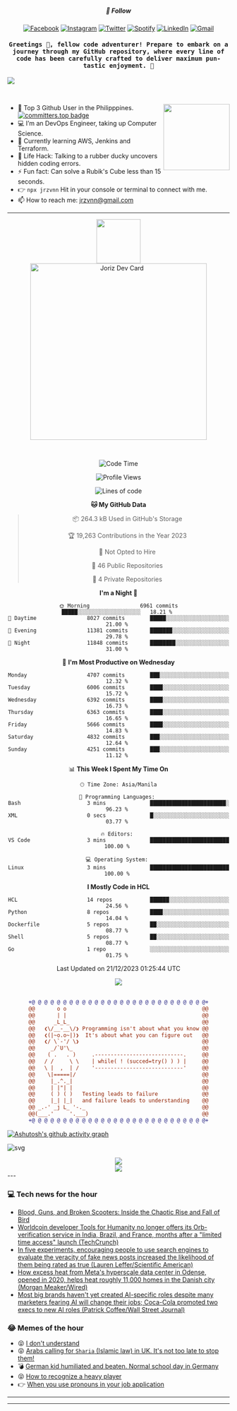 <h5 align="center">💬 Follow</h5>
<div align="center">

[![Facebook](https://img.shields.io/badge/Facebook-%231877F2.svg?style=for-the-badge&logo=Facebook&logoColor=white)](https://www.facebook.com/Horisyo/)
[![Instagram](https://img.shields.io/badge/Instagram-%23E4405F.svg?style=for-the-badge&logo=Instagram&logoColor=white)](https://www.instagram.com/jrzvnn_/)
[![Twitter](https://img.shields.io/badge/Twitter-%231DA1F2.svg?style=for-the-badge&logo=Twitter&logoColor=white)](https://twitter.com/jrz_studies)
[![Spotify](https://img.shields.io/badge/Spotify-%231ED760.svg?style=for-the-badge&logo=Spotify&logoColor=white)](https://open.spotify.com/user/217td4qrc6mzqjodfalmzjpdi?si=b93099b9078c4ccb)
[![LinkedIn](https://img.shields.io/badge/LinkedIn-%230077B5.svg?style=for-the-badge&logo=LinkedIn&logoColor=white)](https://www.linkedin.com/in/jrz-vnn/)
[![Gmail](https://img.shields.io/badge/Gmail-D14836?style=for-the-badge&logo=gmail&logoColor=white)](mailto:jrzvnn@gmail.com)

</div>
<h4 align="center"><samp>Greetings 👋, fellow code adventurer! Prepare to embark on a journey through my GitHub repository, where every line of code has been carefully crafted to deliver maximum pun-tastic enjoyment. 🚀 </samp></h4>

<!--horizontal divider(gradiant)-->
<img src="https://user-images.githubusercontent.com/73097560/115834477-dbab4500-a447-11eb-908a-139a6edaec5c.gif">

&nbsp; 

<img align='right' src='https://github.com/Rishit-dagli/Rishit-dagli/blob/master/images/octocat-anime.gif' width='150"'>

- 🚀 Top 3 Github User in the Philipppines. [![committers.top badge](https://user-badge.committers.top/philippines/jrzvnn.svg)](https://user-badge.committers.top/philippines/USERNAME)
- 💻 I’m an DevOps Engineer, taking up Computer Science.
- 🤖 Currently learning AWS, Jenkins and Terraform.
- 🎯 Life Hack: Talking to a rubber ducky uncovers hidden coding errors.
- ⚡ Fun fact: Can solve a Rubik's Cube less than 15 seconds.
- 👉 `npx jrzvnn` Hit in your console or terminal to connect with me.
- 📫 How to reach me: jrzvnn@gmail.com

---

<!--🖼️OCTOCAT-->
<p align="center">

<img src="https://media.giphy.com/media/IP7sarl7C5lSFCw9rG/giphy.gif"  width="100px" height="100px">
<br />
<a href="https://app.daily.dev/jorizvillanueva"><img src="https://github.com/jrzvnn/jrzvnn/blob/main/devcard.svg" width="400" alt="Joriz Dev Card"/></a>
</p>

<br />
<div align="center">

<!--START_SECTION:waka-->
![Code Time](http://img.shields.io/badge/Code%20Time-230%20hrs%2033%20mins-blue)

![Profile Views](http://img.shields.io/badge/Profile%20Views-36-blue)

![Lines of code](https://img.shields.io/badge/From%20Hello%20World%20I%27ve%20Written-1.6%20million%20lines%20of%20code-blue)

**🐱 My GitHub Data** 

> 📦 264.3 kB Used in GitHub's Storage 
 > 
> 🏆 19,263 Contributions in the Year 2023
 > 
> 🚫 Not Opted to Hire
 > 
> 📜 46 Public Repositories 
 > 
> 🔑 4 Private Repositories 
 > 
**I'm a Night 🦉** 

```text
🌞 Morning                6961 commits        █████░░░░░░░░░░░░░░░░░░░░   18.21 % 
🌆 Daytime                8027 commits        █████░░░░░░░░░░░░░░░░░░░░   21.00 % 
🌃 Evening                11381 commits       ███████░░░░░░░░░░░░░░░░░░   29.78 % 
🌙 Night                  11848 commits       ████████░░░░░░░░░░░░░░░░░   31.00 % 
```
📅 **I'm Most Productive on Wednesday** 

```text
Monday                   4707 commits        ███░░░░░░░░░░░░░░░░░░░░░░   12.32 % 
Tuesday                  6006 commits        ████░░░░░░░░░░░░░░░░░░░░░   15.72 % 
Wednesday                6392 commits        ████░░░░░░░░░░░░░░░░░░░░░   16.73 % 
Thursday                 6363 commits        ████░░░░░░░░░░░░░░░░░░░░░   16.65 % 
Friday                   5666 commits        ████░░░░░░░░░░░░░░░░░░░░░   14.83 % 
Saturday                 4832 commits        ███░░░░░░░░░░░░░░░░░░░░░░   12.64 % 
Sunday                   4251 commits        ███░░░░░░░░░░░░░░░░░░░░░░   11.12 % 
```


📊 **This Week I Spent My Time On** 

```text
🕑︎ Time Zone: Asia/Manila

💬 Programming Languages: 
Bash                     3 mins              ████████████████████████░   96.23 % 
XML                      0 secs              █░░░░░░░░░░░░░░░░░░░░░░░░   03.77 % 

🔥 Editors: 
VS Code                  3 mins              █████████████████████████   100.00 % 

💻 Operating System: 
Linux                    3 mins              █████████████████████████   100.00 % 
```

**I Mostly Code in HCL** 

```text
HCL                      14 repos            ██████░░░░░░░░░░░░░░░░░░░   24.56 % 
Python                   8 repos             ████░░░░░░░░░░░░░░░░░░░░░   14.04 % 
Dockerfile               5 repos             ██░░░░░░░░░░░░░░░░░░░░░░░   08.77 % 
Shell                    5 repos             ██░░░░░░░░░░░░░░░░░░░░░░░   08.77 % 
Go                       1 repo              ░░░░░░░░░░░░░░░░░░░░░░░░░   01.75 % 
```




 Last Updated on 21/12/2023 01:25:44 UTC
<!--END_SECTION:waka-->

<img src="https://wakatime.com/share/@jrzvnn/70a4618c-7cd9-4016-b7b9-eabe75c837ee.svg">

<br />
<br />

```diff
+@ @ @ @ @ @ @ @ @ @ @ @ @ @ @ @ @ @ @ @ @ @ @ @ @ @ @ @+
@@       o o                                           @@
@@       | |                                           @@
@@      _L_L_                                          @@
@@   ❮\/__-__\/❯ Programming isn't about what you know @@
@@   ❮(|~o.o~|)❯  It's about what you can figure out   @@
@@   ❮/ \`-'/ \❯                                       @@
@@     _/`U'\_                                         @@
@@    ( .   . )     .----------------------------.     @@
@@   / /     \ \    | while( ! (succed=try() ) ) |     @@
@@   \ |  ,  | /    '----------------------------'     @@
@@    \|=====|/                                        @@
@@     |_.^._|                                         @@
@@     | |"| |                                         @@
@@     ( ) ( )   Testing leads to failure              @@
@@     |_| |_|   and failure leads to understanding    @@
@@ _.-' _j L_ '-._                                     @@
@@(___.'     '.___)                                    @@
+@ @ @ @ @ @ @ @ @ @ @ @ @ @ @ @ @ @ @ @ @ @ @ @ @ @ @ @+

```

</div>




[![Ashutosh's github activity graph](https://github-readme-activity-graph.vercel.app/graph?username=jrzvnn&theme=github-compact)](https://github.com/ashutosh00710/github-readme-activity-graph)


![svg](profile-3d-contrib/profile-night-green.svg)

<div align="center">
<img src="https://github.com/jrzvnn/jrzvnn/blob/output/github-snake-dark.svg">
</div>

<div align=center>
<img align=center src=https://metrics.lecoq.io/jrzvnn?template=classic&isocalendar=1&languages=1&achievements=1&base=header%2C%20activity%2C%20community%2C%20repositories%2C%20metadata&base.indepth=false&base.hireable=false&base.skip=false&isocalendar=false&isocalendar.duration=full-year&languages=false&languages.limit=8&languages.threshold=0%25&languages.other=false&languages.colors=github&languages.sections=most-used&languages.indepth=false&languages.analysis.timeout=15&languages.analysis.timeout.repositories=7.5&languages.categories=markup%2C%20programming&languages.recent.categories=markup%2C%20programming&languages.recent.load=300&languages.recent.days=14&achievements=false&achievements.threshold=C&achievements.secrets=true&achievements.display=detailed&achievements.limit=0&config.timezone=Asia%2FManila)
</div>
<div align="left">
---

### 💻 Tech news for the hour

<!-- TECH:START -->
 - [Blood, Guns, and Broken Scooters: Inside the Chaotic Rise and Fall of Bird](https://www.wired.com/story/blood-guns-scooters-bird/)
 - [Worldcoin developer Tools for Humanity no longer offers its Orb-verification service in India, Brazil, and France, months after a &quot;limited time access&quot; launch &lpar;TechCrunch&rpar;](http://www.techmeme.com/231221/p8#a231221p8)
 - [In five experiments, encouraging people to use search engines to evaluate the veracity of fake news posts increased the likelihood of them being rated as true &lpar;Lauren Leffer/Scientific American&rpar;](http://www.techmeme.com/231221/p7#a231221p7)
 - [How excess heat from Meta&#39;s hyperscale data center in Odense, opened in 2020, helps heat roughly 11,000 homes in the Danish city &lpar;Morgan Meaker/Wired&rpar;](http://www.techmeme.com/231221/p6#a231221p6)
 - [Most big brands haven&#39;t yet created AI-specific roles despite many marketers fearing AI will change their jobs; Coca-Cola promoted two execs to new AI roles &lpar;Patrick Coffee/Wall Street Journal&rpar;](http://www.techmeme.com/231221/p5#a231221p5)<!-- TECH:END -->

### 😂 Memes of the hour

<!-- MEMES:START -->
 - 😝 [I don&#39;t understand](http://9gag.com/gag/abvnEnB)
 - 😝 [Arabs calling for `Sharia` &lpar;Islamic law&rpar; in UK. It&#39;s not too late to stop them!](http://9gag.com/gag/axoqApL)
 - 💣 [German kid humiliated and beaten. Normal school day in Germany](http://9gag.com/gag/aYVXZA7)
 - 😝 [How to recognize a heavy player](http://9gag.com/gag/a9qgNvZ)
 - 👉 [When you use pronouns in your job application](http://9gag.com/gag/abvnmz9)<!-- MEMES:END -->

---

---

